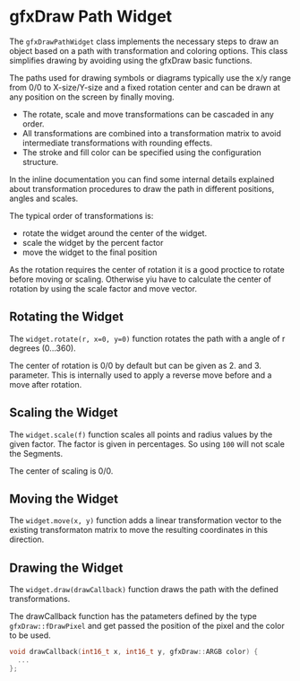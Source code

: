 # gfxDraw Path Widget

The `gfxDrawPathWidget` class implements the necessary steps to draw an object based on a path with transformation and
coloring options.  This class simplifies drawing by avoiding using the gfxDraw basic functions.

The paths used for drawing symbols or diagrams typically use the x/y range from 0/0 to X-size/Y-size and a fixed
rotation center and can be drawn at any position on the screen by finally moving.

* The rotate, scale and move transformations can be cascaded in any order.
* All transformations are combined into a transformation matrix to avoid intermediate transformations with rounding
  effects.
* The stroke and fill color can be specified using the configuration structure.

In the inline documentation you can find some internal details explained about transformation procedures to draw the
path in different positions, angles and scales.

The typical order of transformations is:

* rotate the widget around the center of the widget.
* scale the widget  by the percent factor
* move the widget to the final position

As the rotation requires the center of rotation it is a good proctice to rotate before moving or scaling.
Otherwise yiu have to calculate the center of rotation by using the scale factor and move vector.


## Rotating the Widget

The `widget.rotate(r, x=0, y=0)` function rotates the path with a angle of r degrees (0...360).

The center of rotation is 0/0 by default but can be given as 2.  and 3.  parameter.  This is internally used to apply a
reverse move before and a move after rotation.

## Scaling the Widget

The `widget.scale(f)` function scales all points and radius values by the given factor.  The factor is
given in percentages.  So using `100` will not scale the Segments.

The center of scaling is 0/0.

## Moving the Widget

The `widget.move(x, y)` function adds a linear transformation vector to the existing transformaton matrix to move the resulting
coordinates in this direction.


## Drawing the Widget

The `widget.draw(drawCallback)` function draws the path with the defined transformations.

The drawCallback function has the patameters defined by the type `gfxDraw::fDrawPixel` and get passed the position of the pixel and the color to be used.

```cpp
void drawCallback(int16_t x, int16_t y, gfxDraw::ARGB color) { 
  ...
};
```
